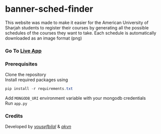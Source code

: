 # banner-sched-finder

This website was made to make it easier for the American University of Sharjah students to register their courses by generating all the possible schedules of the courses they want to take. Each schedule is automatically downloaded as an image format (png)

### **Go To** [**Live App**](https://bannerschedule.onrender.com)

### Prerequisites

Clone the repository<br>
Install required packages using
```powershell
pip install -r requirements.txt
```    
Add `MONGODB_URI` environment variable with your mongodb credentials<br>
Run `app.py`<br>

### Credits

Developed by [_yousefbilal_](https://github.com/yousefbilal) & [_akvn_](https://github.com/akvnn)
